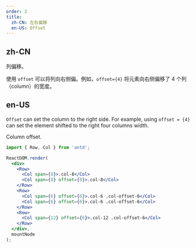 ```yaml
---
order: 2
title: 
  zh-CN: 左右偏移
  en-US: Offset
---
```


## zh-CN

列偏移。

使用 `offset` 可以将列向右侧偏。例如，`offset={4}` 将元素向右侧偏移了 4 个列（column）的宽度。

## en-US

`Offset` can set the column to the right side. For example, using `offset = {4}` can set the element shifted to the right four columns width.

Column offset.


````jsx
import { Row, Col } from 'antd';

ReactDOM.render(
  <div>
    <Row>
      <Col span={8}>.col-8</Col>
      <Col span={8} offset={8}>.col-8</Col>
    </Row>
    <Row>
      <Col span={6} offset={6}>.col-6 .col-offset-6</Col>
      <Col span={6} offset={6}>.col-6 .col-offset-6</Col>
    </Row>
    <Row>
      <Col span={12} offset={6}>.col-12 .col-offset-6</Col>
    </Row>
  </div>,
  mountNode
);
````

